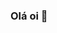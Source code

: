 ### Olá oi 👋

<!--
**AnapaulafSilva/AnaPaulaFSilva** ✨ 

- 🌱 No momento estou aprendendo programação.
Sou iniciante.

